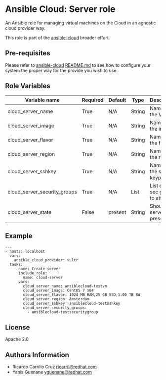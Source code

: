 # Ansible Cloud: Server role

An Ansible role for managing virtual machines on the Cloud in an agnostic cloud provider way.

This role is part of the [ansible-cloud](https://github.com/redhat-cip/ansible-cloud) broader effort.

## Pre-requisites

Please refer to [ansible-cloud](https://github.com/redhat-cip/ansible-cloud) [README.md](https://github.com/redhat-cip/ansible-cloud/blob/master/README.md) to see how to configure your system the proper way for the provide you wish to use.


## Role Variables

| Variable name                | Required  | Default | Type   | Description                      |
|------------------------------|-----------|---------|--------|----------------------------------|
| cloud_server_name            | True      | N/A     | String | Name of the VM                   |
| cloud_server_image           | True      | N/A     | String | Name of the image                |
| cloud_server_flavor          | True      | N/A     | String | Name of the flavor               |
| cloud_server_region          | True      | N/A     | String | Name of the region               |
| cloud_server_sshkey          | True      | N/A     | String | Name of the ssh keypair          |
| cloud_server_security_groups | True      | N/A     | List   | List of the sec groups to attach |
| cloud_server_state           | False     | present | String | Should the server be present     |


## Example

```
---
- hosts: localhost
  vars:
    ansible_cloud_provider: vultr
  tasks:
    - name: Create server
      include_role:
        name: cloud-server
      vars:
        cloud_server_name: ansiblecloud-testvm
        cloud_server_image: CentOS 7 x64
        cloud_server_flavor: 1024 MB RAM,25 GB SSD,1.00 TB BW
        cloud_server_region: Amsterdam
        cloud_server_sshkey: ansiblecloud-testsshkey
        cloud_server_security_groups:
          - ansiblecloud-testsecuritygroup
```


## License

Apache 2.0


## Authors Information

  - Ricardo Carrillo Cruz <ricarril@redhat.com>
  - Yanis Guenane <yguenane@redhat.com>
